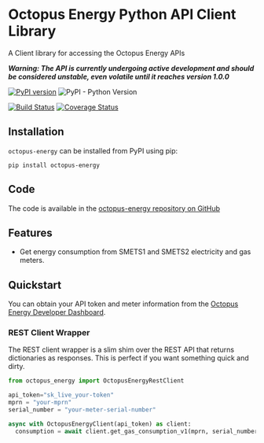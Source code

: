 # Octopus Energy Python API Client Library
A Client library for accessing the Octopus Energy APIs

***Warning: The API is currently undergoing active development and should be considered unstable,
even volatile until it reaches version 1.0.0***

[![PyPI version](https://badge.fury.io/py/octopus-energy.svg)](https://badge.fury.io/py/octopus-energy)
![PyPI - Python Version](https://img.shields.io/pypi/pyversions/octopus-energy)

[![Build Status](https://travis-ci.com/markallanson/octopus-energy.svg?branch=main)](https://travis-ci.com/markallanson/octopus-energy)
[![Coverage Status](https://coveralls.io/repos/github/markallanson/octopus-energy/badge.svg?branch=main)](https://coveralls.io/github/markallanson/octopus-energy?branch=main)

## Installation
`octopus-energy` can be installed from PyPI using pip:

```shell
pip install octopus-energy
```

## Code
The code is available in the [octopus-energy repository on GitHub][github]

## Features

* Get energy consumption from SMETS1 and SMETS2 electricity and gas meters.

## Quickstart
You can obtain your API token and meter information from the [Octopus Energy Developer 
Dashboard][octo dashboard].

### REST Client Wrapper
The REST client wrapper is a slim shim over the REST API that returns dictionaries as responses. This is perfect if you
want something quick and dirty.

```python
from octopus_energy import OctopusEnergyRestClient

api_token="sk_live_your-token"
mprn = "your-mprn"
serial_number = "your-meter-serial-number"

async with OctopusEnergyClient(api_token) as client:
  consumption = await client.get_gas_consumption_v1(mprn, serial_number)
```

[github]: https://github.com/markallanson/octopus-energy
[octo dashboard]: https://octopus.energy/dashboard/developer/
